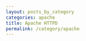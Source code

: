 ```yaml
---
layout: posts_by_category
categories: apache
title: Apache HTTPD
permalink: /category/apache
---
```

